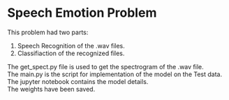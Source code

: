 # Speech Emotion Problem

This problem had two parts:
1. Speech Recognition of the .wav files.
2. Classifiaction of the recognized files.

The get_spect.py file is used to get the spectrogram of the .wav file. <br>
The main.py is the script for implementation of the model on the Test data. <br>
The jupyter notebook contains the model details. <br>
The weights have been saved.
